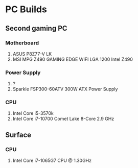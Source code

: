 # PC Builds

## Second gaming PC

### Motherboard
1. ASUS P8Z77-V LK
2. MSI MPG Z490 GAMING EDGE WIFI LGA 1200 Intel Z490

### Power Supply
1. ?
2. Sparkle FSP300-60ATV 300W ATX Power Supply

### CPU
1. Intel Core i5-3570k
2. Intel Core i7-10700 Comet Lake 8-Core 2.9 GHz

## Surface

### CPU
1. Intel Core i7-1065G7 CPU @ 1.30GHz

